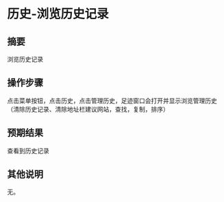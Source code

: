 # 历史-浏览历史记录

## 摘要

浏览历史记录

## 操作步骤

点击菜单按钮，点击历史，点击管理历史，足迹窗口会打开并显示浏览管理历史（清除历史记录、清除地址栏建议网站，查找，复制，排序）

## 预期结果

查看到历史记录

## 其他说明

无。

